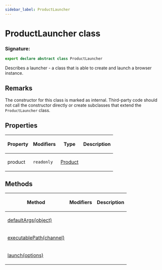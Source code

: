 ```yaml
---
sidebar_label: ProductLauncher
---
```


# ProductLauncher class

### Signature:

```typescript
export declare abstract class ProductLauncher
```

Describes a launcher - a class that is able to create and launch a browser instance.

## Remarks

The constructor for this class is marked as internal. Third-party code should not call the constructor directly or create subclasses that extend the `ProductLauncher` class.

## Properties

<table><thead><tr><th>

Property

</th><th>

Modifiers

</th><th>

Type

</th><th>

Description

</th></tr></thead>
<tbody><tr><td>

<span id="product">product</span>

</td><td>

`readonly`

</td><td>

[Product](./puppeteer.product.md)

</td><td>

</td></tr>
</tbody></table>

## Methods

<table><thead><tr><th>

Method

</th><th>

Modifiers

</th><th>

Description

</th></tr></thead>
<tbody><tr><td>

<span id="defaultargs">[defaultArgs(object)](./puppeteer.productlauncher.defaultargs.md)</span>

</td><td>

</td><td>

</td></tr>
<tr><td>

<span id="executablepath">[executablePath(channel)](./puppeteer.productlauncher.executablepath.md)</span>

</td><td>

</td><td>

</td></tr>
<tr><td>

<span id="launch">[launch(options)](./puppeteer.productlauncher.launch.md)</span>

</td><td>

</td><td>

</td></tr>
</tbody></table>
